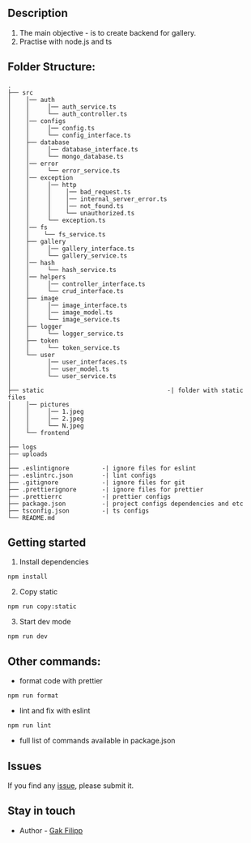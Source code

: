 ## Description

1. The main objective - is to create backend for gallery.
2. Practise with node.js and ts

## Folder Structure:

```
.
├── src
│    │── auth
│    │     │── auth_service.ts
│    │     └── auth_controller.ts
│    │── configs
│    │     │── config.ts
│    │     └── config_interface.ts
│    ├── database
│    │     │── database_interface.ts
│    │     └── mongo_database.ts
│    │── error
│    │     └── error_service.ts
│    │── exception
│    │     │── http
│    │     │    │── bad_request.ts
│    │     │    │── internal_server_error.ts
│    │     │    │── not_found.ts
│    │     │    └── unauthorized.ts
│    │     └── exception.ts
│    │── fs
│    │    └── fs_service.ts
│    ├── gallery
│    │     │── gallery_interface.ts
│    │     └── gallery_service.ts
│    │── hash
│    │     └── hash_service.ts
│    │── helpers
│    │     │── controller_interface.ts
│    │     └── crud_interface.ts
│    ├── image
│    │     │── image_interface.ts
│    │     │── image_model.ts
│    │     └── image_service.ts
│    ├── logger
│    │     └── logger_service.ts
│    ├── token
│    │     └── token_service.ts
│    └── user
│          │── user_interfaces.ts
│          │── user_model.ts
│          └── user_service.ts
│
├── static                                  -| folder with static files
│    │── pictures
│    │     │── 1.jpeg
│    │     │── 2.jpeg
│    │     └── N.jpeg
│    └── frontend
│
├── logs
├── uploads
│
├── .eslintignore         -| ignore files for eslint
├── .eslintrc.json        -| lint configs
├── .gitignore            -| ignore files for git
├── .prettierignore       -| ignore files for prettier
├── .prettierrc           -| prettier configs
├── package.json          -| project configs dependencies and etc
├── tsconfig.json         -| ts configs
└── README.md
```

## Getting started

1. Install dependencies

```
npm install 
```

2. Copy static

```
npm run copy:static
```

3. Start dev mode

```
npm run dev
```

## Other commands:

* format code with prettier

```
npm run format
```

* lint and fix with eslint

```
npm run lint
```

* full list of commands available in package.json

## Issues

If you find any [issue](https://github.com/stansful/module2_part3_express/issues), please submit it.

## Stay in touch

* Author - [Gak Filipp](https://t.me/stansful)